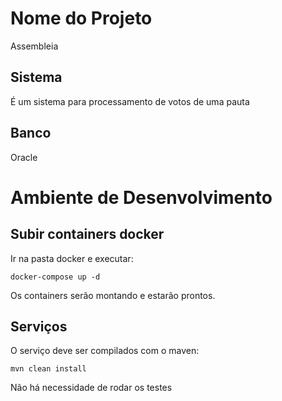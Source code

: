 # Nome do Projeto

Assembleia

## Sistema

É um sistema para processamento de votos de uma pauta

## Banco

Oracle


# Ambiente de Desenvolvimento

## Subir containers docker

Ir na pasta docker e executar:

```
docker-compose up -d
```

Os containers serão montando e estarão prontos.

## Serviços

O serviço deve ser compilados com o maven:

```
mvn clean install
```

Não há necessidade de rodar os testes

